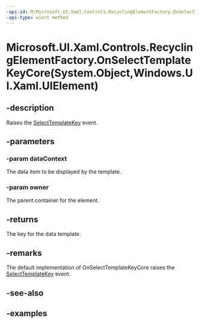 ```yaml
---
-api-id: M:Microsoft.UI.Xaml.Controls.RecyclingElementFactory.OnSelectTemplateKeyCore(System.Object,Windows.UI.Xaml.UIElement)
-api-type: winrt method
---
```


# Microsoft.UI.Xaml.Controls.RecyclingElementFactory.OnSelectTemplateKeyCore(System.Object,Windows.UI.Xaml.UIElement)

<!--
protected virtual string OnSelectTemplateKeyCore (object dataContext, Windows.UI.Xaml.UIElement owner);
-->

## -description

Raises the [SelectTemplateKey](recyclingelementfactory_selecttemplatekey.md) event.

## -parameters

### -param dataContext

The data item to be displayed by the template.

### -param owner

The parent container for the element.

## -returns

The key for the data template.

## -remarks

The default implementation of OnSelectTemplateKeyCore raises the [SelectTemplateKey](recyclingelementfactory_selecttemplatekey.md) event.

## -see-also

## -examples


